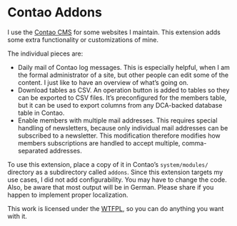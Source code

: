 Contao Addons
=============

I use the [Contao CMS](https://contao.org/) for some websites I maintain. This extension 
adds some extra functionality or customizations of mine.

The individual pieces are:
* Daily mail of Contao log messages. This is especially helpful, when I am the formal
  administrator of a site, but other people can edit some of the content. I just like to
  have an overview of what’s going on.
* Download tables as CSV. An operation button is added to tables so they can be exported to 
  CSV files. It’s preconfigured for the members table, but it can be used to export columns 
  from any DCA-backed database table in Contao.
* Enable members with multiple mail addresses. This requires special handling of 
  newsletters, because only individual mail addresses can be subscribed to a newsletter. 
  This modification therefore modifies how members subscriptions are handled to accept 
  multiple, comma-separated addresses.

To use this extension, place a copy of it in Contao’s `system/modules/` directory as a 
subdirectory called `addons`. Since this extension targets my use cases, I did not add 
configurability. You may have to change the code. Also, be aware that most output will be in 
German. Please share if you happen to implement proper localization.

This work is licensed under the [WTFPL](http://www.wtfpl.net/), so you can do anything you 
want with it.
